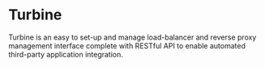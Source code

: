 Turbine
=======

Turbine is an easy to set-up and manage load-balancer and reverse proxy management interface complete with RESTful API to enable automated third-party application integration.
